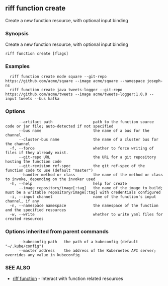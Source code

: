 ## riff function create

Create a new function resource, with optional input binding

### Synopsis

Create a new function resource, with optional input binding

```
riff function create [flags]
```

### Examples

```
  riff function create node square --git-repo https://github.com/acme/square --image acme/square --namespace joseph-ns
  riff function create java tweets-logger --git-repo https://github.com/acme/tweets --image acme/tweets-logger:1.0.0 --input tweets --bus kafka
```

### Options

```
      --artifact path                  path to the function source code or jar file; auto-detected if not specified
      --bus name                       the name of a bus for the channel
      --cluster-bus name               the name of a cluster bus for the channel
  -f, --force                          whether to force writing of files if they already exist.
      --git-repo URL                   the URL for a git repository hosting the function code
      --git-revision ref-spec          the git ref-spec of the function code to use (default "master")
      --handler method or class        the name of the method or class to invoke, depending on the invoker used
  -h, --help                           help for create
      --image repository/image[:tag]   the name of the image to build; must be a writable repository/image[:tag] with credentials configured
  -i, --input channel                  name of the function's input channel, if any
  -n, --namespace namespace            the namespace of the function and the specified resources
  -w, --write                          whether to write yaml files for created resources
```

### Options inherited from parent commands

```
      --kubeconfig path   the path of a kubeconfig (default "~/.kube/config")
      --master address    the address of the Kubernetes API server; overrides any value in kubeconfig
```

### SEE ALSO

* [riff function](riff_function.md)	 - Interact with function related resources

